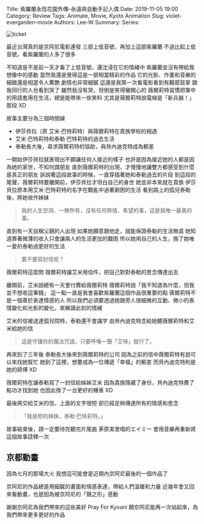 Title: 紫羅蘭永恆花園外傳–永遠與自動手記人偶
Date: 2019-11-05 19:00
Category: Review
Tags: Animate, Movie, Kyoto Animation
Slug: violet-evergarden-movie
Authors: Lee-W
Summary:
Series:

![ticket]({static}/images/post-images/2019-11-05-06-violet-evergarden-movie/ticket.jpg)

<!--more-->

最近台灣真的是京阿尼電影連發
三部上低音號，再加上這部紫羅蘭
不過比起上低音號，看紫羅蘭的人多了很多

不知道是不是前一天才看了上低音號，還沈浸在它的情緒中
紫羅蘭並沒有帶給我想像中的感動
當然我還是覺得這是一部相當精彩的作品
它的光影、作畫和音樂的細緻還是相當令人驚艷
劇情也非常細膩
這還是我第一次看電影看到有觀眾鼓掌
跟我同行的人也看到哭了
雖然我沒有哭，但倒是笑得蠻開心的
薇爾莉特習慣把軍中的用語套用在生活，總是能帶來一些笑料
尤其是薇爾莉特說電梯是「新兵器！」那段 XD

故事主要分為三個時間線

* 伊莎貝拉（原 艾米‧巴特莉特）與薇爾莉特在貴族學校的相遇
* 艾米‧巴特莉特和泰勒‧巴特莉特的過去生活
* 泰勒長大後，尋求薇爾莉特的協助，與貝內迪克特成為郵差

一開始伊莎貝拉就表現出不願讓任何人接近的樣子
也許是因為接近她的人都是因為她的家世，不知何謂朋友
直到薇爾莉特的出現，才慢慢地讓雙方都感受到什麼是真正的朋友
訴說著這段故事的時候，一直穿插著她和泰勒過去的片段
到這段的尾聲，薇爾莉特要離開前，伊莎貝拉才坦白自己的身世
她並非本來就在貴族
伊莎貝拉原本用艾米‧巴特莉特的名字在戰亂中過著窮困的生活
看到路上的孤兒泰勒後，將她收作妹妹

> 我的人生空洞、一無所有，沒有任何熱情、希望的事，這是我唯一最美的事。

直到有一天自稱父親的人出現
如果她願意跟他走，就能保證泰勒的生活無虞
她知道靠著微薄的收入只會讓兩人的生活更加的艱困
所以她用自己的人生，換了她唯一愛的泰勒過更好的生活

> 要不要寫封信呢？

薇爾莉特這麼問
薇爾莉特讓艾米用信件，把自己對對泰勒的思念傳達出去

離開前，艾米說總有一天會付費給薇爾莉特
薇爾莉特說「我不知道為什麼，但我並不想收這筆錢」
這一點一直是我會喜歡紫羅蘭這個作品很重要的點
薇爾莉特不是一個善於表達情感的人
所以我們必須要透過她跟旁人很細微的互動、微小的表情變化和光影的變化，來解讀此刻的情緒

艾米的信被送達孤兒院時，泰勒還不會識字
由貝內迪克特念給她聽薇爾莉特和艾米給她的信

> 這是守護你的魔法咒語，只要呼喚一聲「艾咪」就行了。

再來到了三年後
泰勒長大後來到薇爾莉特的公司
因為之前的信中薇爾莉特有說可以來找她幫忙
她到了這裡，想要成為一位傳遞「幸福」的郵差
而貝內迪克特則是她的師傅 XD

薇爾莉特在讓泰勒寫了一封信給姊姊艾米
因為貴族隱藏了身份，貝內迪克特費了點功才找到她
也因此換了一台更好的機車 XD

最後將交給艾米的信，上面的文字很短
卻已經足夠傳達所有的情感和思念

> 「我是妳的妹妹，泰勒‧巴特莉特。」

故事結束後，請一定要待完聽完片尾曲
茅原実里唱的エイミー
會用音樂再重新將這個故事詮釋一次

## 京都動畫
因為七月的那場大火
我想這可能會是近期內京阿尼最後的一個作品了

京阿尼的作品總是用細膩的畫面和情感表達，帶給人們溫暖和力量
近幾年會又回來看動畫，也是因為被京阿尼的「聲之形」感動

謝謝京阿尼為我們帶來的這些美好
Pray For Kyoani
願京阿尼能再一次站起來，為我們帶來更多更好的作品
